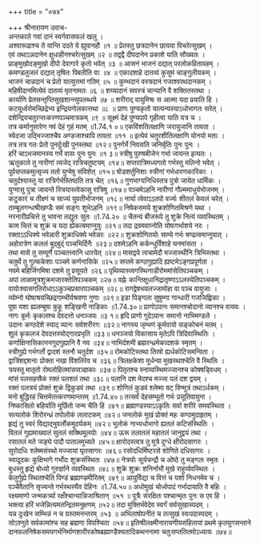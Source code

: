 +++
title = "०७४"

+++
श्रीनारायण उवाच-  
अन्तकाले गवां दानं स्वर्गवासफलं खलु ।  
अश्वारूढाश्च ते यान्ति ददते ये ह्युपानहौ ॥१ ॥
प्रेतस्तु छत्रदानेन छायया विचरेत्सुखम् ।  
एवं तथाऽन्नदानेन क्षुधाहीनश्चरेत्सुखम् ॥२ ॥
तद्वद्वै दीपदानेन प्रकाशे याति सौख्यतः ।  
प्राङ्मुखोदङ्मुखो दीपो देवागारे कृतो भवेत् ॥३ ॥
आसनं भाजनं दद्यात् परलोकहितावहम् ।  
कमण्डलुजलं दद्यात् तृषितः पिबतीति वाः ॥४ ॥
एकादशाहे दातव्यं कुसुमं चाङ्गुलीयकम् ।  
भाजनं चान्नदानं च प्रेतो यात्युत्तमां गतिम् ॥५ ॥
कुम्भदानं वस्त्रदानं गजाश्वरथदानकम् ।  
महिषीदानमित्येवं दातव्यं मृतनामतः ॥६ ॥
शय्यादानं सवस्त्रं चान्यानि वै शक्तितस्तथा ।  
कार्याणि प्रेतसन्तृप्तिसुखशान्त्युपलब्धये ॥७ ॥
शरीराद् वायुमिश्रः स आत्मा यदा प्रयाति हि ।  
कट्यूर्ध्वरोमच्छिद्रेभ्य इन्द्रियगोलकात्तथा ॥८ ॥
प्राणः पुण्यकृतो यात्यन्यस्याऽधोभागतः सरेत् ।  
दशेन्द्रियचतुरन्तःकरणपञ्चमात्रकम् ॥९ ॥
सूक्ष्मं देहं पुण्यपापे गृहीत्वा याति यत्र च ।  
तत्र कर्मानुसारेण नवं देहं गृहं मतम् ॥1.74.१ ०॥
एकविंशतिलक्षाणि जरायुजानि तावता ।  
स्वेदजा उद्भिज्जाश्चैव अण्डजाश्चापि तावता ॥११ ॥
इत्येवं चतुरशीतिलक्षाणि योनयो मताः ।  
तत्र तत्र गतः प्रेतो पुनर्दुःखी पुनस्तथा ॥१२॥
पुनर्गर्भे निवसति जनिर्मृतिः पुनः पुनः ।  
हरिं चाऽभजमानस्य गर्भे वासः पुनः पुनः ॥१ ३॥
स्त्रीषु पुरुषबीजेन गर्भा जायन्त इत्यतः ।  
ऋतुकाले तु नारीणां त्यजेद् रात्रिचतुष्टयम् ॥१४॥
सप्तरात्रिमध्यगतो गर्भस्तु मलिनो भवेत् ।  
पूर्वसप्तकमुत्सृज्य ततो युग्मेषु संविशेत् ॥१५॥
षोडशर्तुनिशाः स्त्रीणां गर्भधारणकारिकाः ।  
चतुर्दश्यास्तु या रात्रिर्गर्भस्तिष्ठति तत्र चेत् ॥१६॥
गुणभाग्यनिधिस्तत्र पुत्रो जायेत धार्मिकः ।  
युग्मासु पुत्रा जायन्ते स्त्रियास्त्वेकासु रात्रिषु ॥१७॥
पञ्चमेऽहनि नारीणां गौल्ममाधुर्यभोजनम् ।  
कटुकारं च तीक्ष्णं च साज्यं युवतीभोजनम् ॥१८॥
नार्या त्वेवाऽऽतपो वर्ज्यः शीतलं केवलं चरेत् ।  
ताम्बूलगन्धश्रीखण्डैः समं सङ्गः शुभेऽहनि ॥१९॥
निषेकसमये शुक्रशोणितमिश्रणे यथा ।  
नरनारीप्रचित्ते तु भावना तद्युतः सुतः ॥1.74.२० ॥
चैतन्यं बीजरूपे तु शुक्रे नित्यं व्यवस्थितम् ।  
काम चित्तं च शुक्रं च यदा ह्येकत्वमाप्नुयुः ॥२१॥
तदा द्रवमवाप्नोति योषागर्भाशये नरः ।  
रक्ताऽऽधिक्ये भवेन्नारी शुक्राधिक्ये भवेन्नरः ॥२२॥
शुक्रशोणितयोः साम्ये गर्भः षण्ढत्वमाप्नुयात् ।  
अहोरात्रेण कललं बुद्बुद्ं पञ्चभिर्दिनैः ॥२३॥
दशमेऽहनि कर्कन्धुर्विंशाहे घनमांसता ।  
तथा मासे तु सम्पूर्णे पञ्चतत्त्वानि धारयेत् ॥२४॥
मासद्वये त्वचामेदौ मज्जास्थीनि त्रिभिस्तथा ।  
चतुर्थे तु गुल्फकेशाः पञ्चमे कर्णनासिके ॥२५॥
सप्तमे कण्ठगुह्यादि ह्यष्टमेऽङ्गप्रपूर्णता ।  
नवमे बहिर्जिगमिषा दशमे तु प्रसूयते ॥२६॥
पृथिव्यास्त्वगस्थिनाडीरोममांसेतिपञ्चकम् ।  
अपां लाळामूत्रशुक्रमजारक्तेतिपञ्चकम् ॥२७॥
वह्नेः कान्तिक्षुधानिद्रातृष्णाऽऽलस्येतिपञ्चकम् ।  
वायोःश्वासगतिरोधाऽऽकुञ्चप्रसारपञ्चकम् ॥२८॥
रागद्वेषभयलज्जामोहा वा पञ्च वायुजाः ।  
व्योम्नो घोषाश्रयच्छिद्रगाम्भीर्यश्रवणा गुणाः ॥२९॥
इडा पिङ्गला सुषुम्णा गान्धारी गजजिह्विका ।  
पूषा यशा ह्यलम्बुषा कुहूः शङ्खिनी नाडिकाः ॥1.74.३०॥
प्राणोऽपानः समानश्चोदानो व्यानश्च वायवः ।  
नागः कूर्मः कृकलश्च देवदत्तो धनञ्जयः ॥३ १॥
हृदि प्राणो गुदेऽपानः समानो नाभिमण्डले ।  
उदानः कण्ठदेशे स्याद् व्यानः सर्वशरीरगः ॥३२॥
नागस्य जृम्भणं कूर्मवायो सङ्कोचनं मतम् ।  
शूलं कृकलजं देवदत्तस्योद्गारप्रभृति ॥३३॥
धनञ्जयो विकासाय मृतेऽपि त्रिदिवास्थितिः ।  
कर्णाक्षिनासिकाननगुदगुह्यानि वै नव ॥३४॥
नाभिर्दशमी ब्रह्मरन्ध्रमेकादशकं स्मृतम् ।  
स्त्रीगुह्ये गर्भगर्तो द्वादशं स्तनौ चतुर्दश ॥३५॥
रोमकोटिस्तथा तिस्रो ह्यर्धकोटिसमन्विता ।  
द्वात्रिंशद्दशनाः प्रोक्ता नखा विंशतिरेव च ॥३६॥
त्रिलक्षकेशा मूर्धन्या मुखस्थाश्चेति वै स्थितिः ।  
त्रयस्तु मातृतो रोमलोहितमांससञ्ज्ञकाः ॥३७॥
पितृतश्च स्नाय्वस्थिमज्जानश्च कोषषड्विधम् ।  
मांसं पलसहस्रैकं रक्तं पलशतं तथा ॥३८॥
पलानि दश मेदश्च मज्जा पलं दश द्वयम् ।  
रक्तं पलत्रयं प्रोक्तं शुक्रं द्विकुडवं तथा ॥३९॥
शोणितं कुडवं श्लेष्मा षट् विण्मूत्रं तथाऽर्धकम् ।  
मनो बुद्धिरहं चित्तमेतत्करणमान्तरम् ॥1.74.४०॥
तत्सर्वं देहसम्भूतो गर्भः प्रसूतिवायुना ।  
निष्कासितो बहिर्याति मूर्छितो जन्म चैति हि ॥४१॥
ब्रह्माण्डस्याऽऽकृतिः सर्वा शरीरे समवस्थिता ।  
सत्यलोकं शिरोरन्ध्रं तपोलोकं ललाटकम् ॥४२॥
जनलोकं मुखं प्रोक्तं महः कण्ठमुदाहृतम् ।  
हृद्यं तु स्वरं विद्याद्भुवर्लोकमुदर्यकम् ॥४२॥
भूलोकं नाभ्यधोभागो ह्यतलं कटिसंस्थितिः ।  
वितलं गुह्यमाख्यातं सुतलं सक्थिमूलयोः ॥४४॥
ऊरू तलातलं महातलं जानुद्वयं तथा ।  
रसातलं मते जङ्घे पादौ पातालमुच्यते ॥४५॥
क्षारोदस्त्वत्र तु मूत्रे दुग्धे क्षीरोदसागरः ।  
सुरोदधिः श्लेष्मसंस्थो मज्जायां घृतसागरः ॥४६॥
रसोदधिर्मिष्टरसे शोणिते दधिसागरः ।  
स्वादूदकः कुक्षिभागे गर्भोदः शुक्रसंस्थितः ॥४७॥
नेत्रयोः सूर्यचन्द्रौ च ओष्ठे तु मङ्गलः स्मृतः ।  
बुधस्तु हृद्ये बोध्यो गुरुर्ज्ञाने व्यवस्थितः ॥४८॥
शुक्रे शुक्रः शनिर्नाभौ मुखे राहुर्व्यवस्थितः ।  
केतुर्गुह्ये स्थितश्चेति पिण्डं ब्रह्माण्डमीरितम् ॥४९॥
आयुर्विद्या च वित्तं च यशो निधनमेव च ।  
पञ्चैवैतानि सृज्यन्ते गर्भस्थस्यैव देहिनः ॥1.74.५०॥
अधोमुखं चोर्ध्वपादं गर्भादायाति वै बहिः ।  
रक्ष्यमाणो जन्मकर्त्र्या रक्षँश्चान्यान्निजाश्रितान् ॥५१ ॥
पुत्रैः संरक्षितः पश्चान्मृतः पुनः स एव हि ।  
भक्त्या हरिं भजेन्नित्यमतन्द्रितमनुक्षणम् ॥५२॥
तदा मुक्तिर्भवेदेव स्वर्गं सर्वसुखास्पदम् ।  
यन्न दुःखेन सम्भिन्नं न च ग्रस्तमनन्तरम् ॥५३ ॥
अभिलाषोपनीतं च तत्सुखं स्वःपदास्पदम् ।  
सोऽश्नुते सर्वकामांश्च सह ब्रह्मणा विपश्चिता ॥५४॥
इतिश्रीलक्ष्मीनारायणीयसंहितायां प्रथमे कृतयुगसन्ताने दानफलनिषेकसमयगर्भनिर्माणशारीरकोषब्रह्माण्डैक्यतादिकथननामा चतुःसप्ततितमोऽध्यायः ॥७४॥
    
